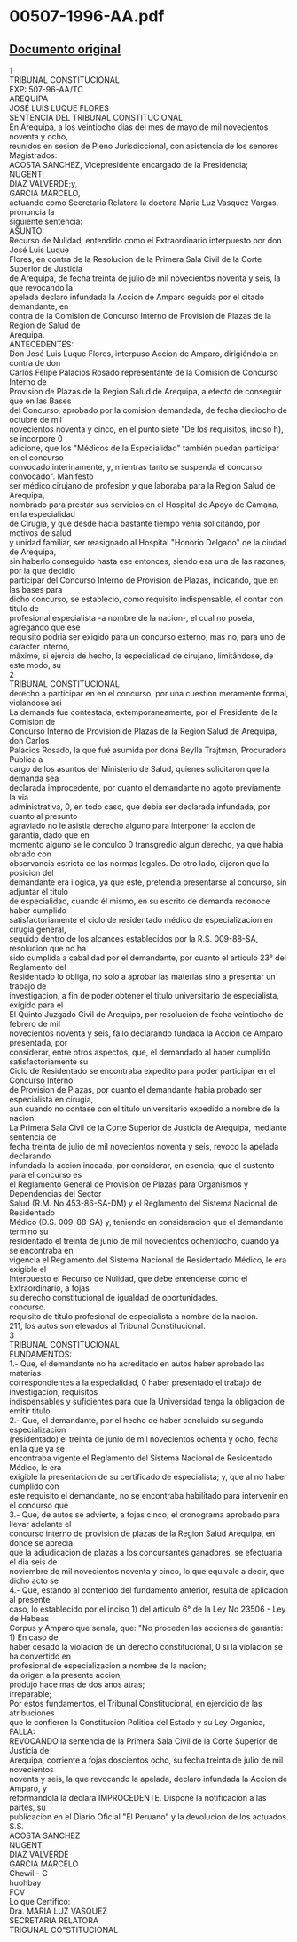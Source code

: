 
00507-1996-AA.pdf
=================
  
[Documento original](https://tc.gob.pe/jurisprudencia/1998/00507-1996-AA.pdf)  
---  
1  
TRIBUNAL CONSTITUCIONAL  
EXP: 507-96-AA/TC  
AREQUIPA  
JOSÉ LUIS LUQUE FLORES  
SENTENCIA DEL TRIBUNAL CONSTITUCIONAL  
En Arequipa, a los veintiocho dias del mes de mayo de mil novecientos noventa y ocho,  
reunidos en sesion de Pleno Jurisdiccional, con asistencia de los senores Magistrados:  
ACOSTA SANCHEZ, Vicepresidente encargado de la Presidencia;  
NUGENT;  
DIAZ VALVERDE;y,  
GARCIA MARCELO,  
actuando como Secretaria Relatora la doctora Maria Luz Vasquez Vargas, pronuncia la  
siguiente sentencia:  
ASUNTO:  
Recurso de Nulidad, entendido como el Extraordinario interpuesto por don José Luis Luque  
Flores, en contra de la Resolucion de la Primera Sala Civil de la Corte Superior de Justicia  
de Arequipa, de fecha treinta de julio de mil novecientos noventa y seis, la que revocando la  
apelada declaro infundada la Accion de Amparo seguida por el citado demandante, en  
contra de la Comision de Concurso Interno de Provision de Plazas de la Region de Salud de  
Arequipa.  
ANTECEDENTES:  
Don José Luis Luque Flores, interpuso Accion de Amparo, dirigiéndola en contra de don  
Carlos Felipe Palacios Rosado representante de la Comision de Concurso Interno de  
Provision de Plazas de la Region Salud de Arequipa, a efecto de conseguir que en las Bases  
del Concurso, aprobado por la comision demandada, de fecha dieciocho de octubre de mil  
novecientos noventa y cinco, en el punto siete "De los requisitos, inciso h), se incorpore 0  
adicione, que los "Médicos de la Especialidad" también puedan participar en el concurso  
convocado interinamente, y, mientras tanto se suspenda el concurso convocado". Manifesto  
ser médico cirujano de profesion y que laboraba para la Region Salud de Arequipa,  
nombrado para prestar sus servicios en el Hospital de Apoyo de Camana, en la especialidad  
de Cirugia, y que desde hacia bastante tiempo venia solicitando, por motivos de salud  
y unidad familiar, ser reasignado al Hospital "Honorio Delgado" de la ciudad de Arequipa,  
sin haberlo conseguido hasta ese entonces, siendo esa una de las razones, por la que decidio  
participar del Concurso Interno de Provision de Plazas, indicando, que en las bases para  
dicho concurso, se establecio, como requisito indispensable, el contar con titulo de  
profesional especialista -a nombre de la nacion-, el cual no poseia, agregando que ese  
requisito podria ser exigido para un concurso externo, mas no, para uno de caracter interno,  
mâxime, si ejercia de hecho, la especialidad de cirujano, limitândose, de este modo, su  
2  
TRIBUNAL CONSTITUCIONAL  
derecho a participar en en el concurso, por una cuestion meramente formal, violandose asi  
La demanda fue contestada, extemporaneamente, por el Presidente de la Comision de  
Concurso Interno de Provision de Plazas de la Region Salud de Arequipa, don Carlos  
Palacios Rosado, la que fué asumida por dona Beylla Trajtman, Procuradora Publica a  
cargo de los asuntos del Ministerio de Salud, quienes solicitaron que la demanda sea  
declarada improcedente, por cuanto el demandante no agoto previamente la via  
administrativa, 0, en todo caso, que debia ser declarada infundada, por cuanto al presunto  
agraviado no le asistia derecho alguno para interponer la accion de garantia, dado que en  
momento alguno se le conculco 0 transgredio algun derecho, ya que habia obrado con  
observancia estricta de las normas legales. De otro lado, dijeron que la posicion del  
demandante era ilogica, ya que éste, pretendia presentarse al concurso, sin adjuntar el titulo  
de especialidad, cuando él mismo, en su escrito de demanda reconoce haber cumplido  
satisfactoriamente el ciclo de residentado médico de especializacion en cirugia general,  
seguido dentro de los alcances establecidos por la R.S. 009-88-SA, resolucion que no ha  
sido cumplida a cabalidad por el demandante, por cuanto el articulo 23° del Reglamento del  
Residentado lo obliga, no solo a aprobar las materias sino a presentar un trabajo de  
investigacion, a fin de poder obtener el titulo universitario de especialista, exigido para el  
El Quinto Juzgado Civil de Arequipa, por resolucion de fecha veintiocho de febrero de mil  
novecientos noventa y seis, fallo declarando fundada la Accion de Amparo presentada, por  
considerar, entre otros aspectos, que, el demandado al haber cumplido satisfactoriamente su  
Ciclo de Residentado se encontraba expedito para poder participar en el Concurso Interno  
de Provision de Plazas, por cuanto el demandante habia probado ser especialista en cirugia,  
aun cuando no contase con el titulo universitario expedido a nombre de la nacion.  
La Primera Sala Civil de la Corte Superior de Justicia de Arequipa, mediante sentencia de  
fecha treinta de julio de mil novecientos noventa y seis, revoco la apelada declarando  
infundada la accion incoada, por considerar, en esencia, que el sustento para el concurso es  
el Reglamento General de Provision de Plazas para Organismos y Dependencias del Sector  
Salud (R.M. No 453-86-SA-DM) y el Reglamento del Sistema Nacional de Residentado  
Médico (D.S. 009-88-SA) y, teniendo en consideracion que el demandante termino su  
residentado el treinta de junio de mil novecientos ochentiocho, cuando ya se encontraba en  
vigencia el Reglamento del Sistema Nacional de Residentado Médico, le era exigible el  
Interpuesto el Recurso de Nulidad, que debe entenderse como el Extraordinario, a fojas  
su derecho constitucional de igualdad de oportunidades.  
concurso.  
requisito de titulo profesional de especialista a nombre de la nacion.  
211, los autos son elevados al Tribunal Constitucional.  
3  
TRIBUNAL CONSTITUCIONAL  
FUNDAMENTOS:  
1.- Que, el demandante no ha acreditado en autos haber aprobado las materias  
correspondientes a la especialidad, 0 haber presentado el trabajo de investigacion, requisitos  
indispensables y suficientes para que la Universidad tenga la obligacion de emitir titulo  
2.- Que, el demandante, por el hecho de haber concluido su segunda especializacion  
(residentado) el treinta de junio de mil novecientos ochenta y ocho, fecha en la que ya se  
encontraba vigente el Reglamento del Sistema Nacional de Residentado Médico, le era  
exigible la presentacion de su certificado de especialista; y, que al no haber cumplido con  
este requisito el demandante, no se encontraba habilitado para intervenir en el concurso que  
3.- Que, de autos se advierte, a fojas cinco, el cronograma aprobado para llevar adelante el  
concurso interno de provision de plazas de la Region Salud Arequipa, en donde se aprecia  
que la adjudicacion de plazas a los concursantes ganadores, se efectuaria el dia seis de  
noviembre de mil novecientos noventa y cinco, lo que equivale a decir, que dicho acto se  
4.- Que, estando al contenido del fundamento anterior, resulta de aplicacion al presente  
caso, lo establecido por el inciso 1) del articulo 6° de la Ley No 23506 - Ley de Habeas  
Corpus y Amparo que senala, que: "No proceden las acciones de garantia: 1) En caso de  
haber cesado la violacion de un derecho constitucional, 0 si la violacion se ha convertido en  
profesional de especializacion a nombre de la nacion;  
da origen a la presente accion;  
produjo hace mas de dos anos atras;  
irreparable;  
Por estos fundamentos, el Tribunal Constitucional, en ejercicio de las atribuciones  
que le confieren la Constitucion Politica del Estado y su Ley Organica,  
FALLA:  
REVOCANDO la sentencia de la Primera Sala Civil de la Corte Superior de Justicia de  
Arequipa, corriente a fojas doscientos ocho, su fecha treinta de julio de mil novecientos  
noventa y seis, la que revocando la apelada, declaro infundada la Accion de Amparo, y  
reformandola la declara IMPROCEDENTE. Dispone la notificacion a las partes, su  
publicacion en el Diario Oficial "El Peruano" y la devolucion de los actuados.  
S.S.  
ACOSTA SANCHEZ  
NUGENT  
DIAZ VALVERDE  
GARCIA MARCELO  
Chewil - C  
huohbay   
FCV  
Lo que Certifico:  
Dra. MARIA LUZ VASQUEZ  
SECRETARIA RELATORA  
TRIGUNAL CO"STITUCIONAL